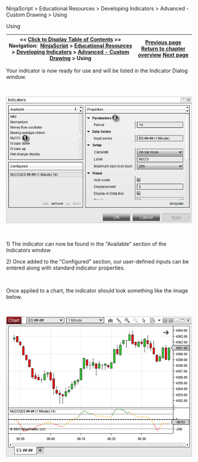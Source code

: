 ﻿


NinjaScript \> Educational Resources \> Developing Indicators \> Advanced \- Custom Drawing \> Using






















Using







| \<\< [Click to Display Table of Contents](using6.md) \>\> **Navigation:**     [NinjaScript](ninjascript.md) \> [Educational Resources](educational_resources.md) \> [Developing Indicators](developing_indicators.md) \> [Advanced \- Custom Drawing](advanced_-_custom_drawing.md) \> Using | [Previous page](compiling6.md) [Return to chapter overview](advanced_-_custom_drawing.md) [Next page](advanced_-_custom_plot_colors_.md) |
| --- | --- |











Your indicator is now ready for use and will be listed in the Indicator Dialog window.


 


![MyCCIUsing1](mycciusing1.png)


 


1\) The indicator can now be found in the "Available" section of the Indicators window


2\) Once added to the "Configured" section, our user\-defined inputs can be entered along with standard indicator properties.


 


Once applied to a chart, the indicator should look something like the image below.


 


![MyCCIUsing2](mycciusing2.png)








